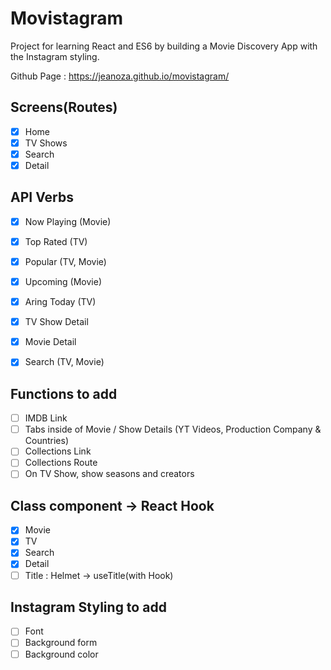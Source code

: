 # Movistagram

Project for learning React and ES6 by building a Movie Discovery App with the Instagram styling.

Github Page : https://jeanoza.github.io/movistagram/

## Screens(Routes)

- [x] Home
- [x] TV Shows
- [x] Search
- [x] Detail

## API Verbs

- [x] Now Playing (Movie)
- [x] Top Rated (TV)
- [x] Popular (TV, Movie)
- [x] Upcoming (Movie)
- [x] Aring Today (TV)

- [x] TV Show Detail
- [x] Movie Detail
- [x] Search (TV, Movie)

## Functions to add

- [ ] IMDB Link
- [ ] Tabs inside of Movie / Show Details (YT Videos, Production Company & Countries)
- [ ] Collections Link
- [ ] Collections Route
- [ ] On TV Show, show seasons and creators

## Class component -> React Hook

- [x] Movie
- [x] TV
- [x] Search
- [x] Detail
- [ ] Title : Helmet -> useTitle(with Hook)

## Instagram Styling to add

- [ ] Font
- [ ] Background form
- [ ] Background color
